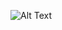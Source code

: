 
![Alt Text]((https://github.com/AreebaSattar/ecommerce-store/blob/master/app/Home-collections.jpeg?raw=true))
